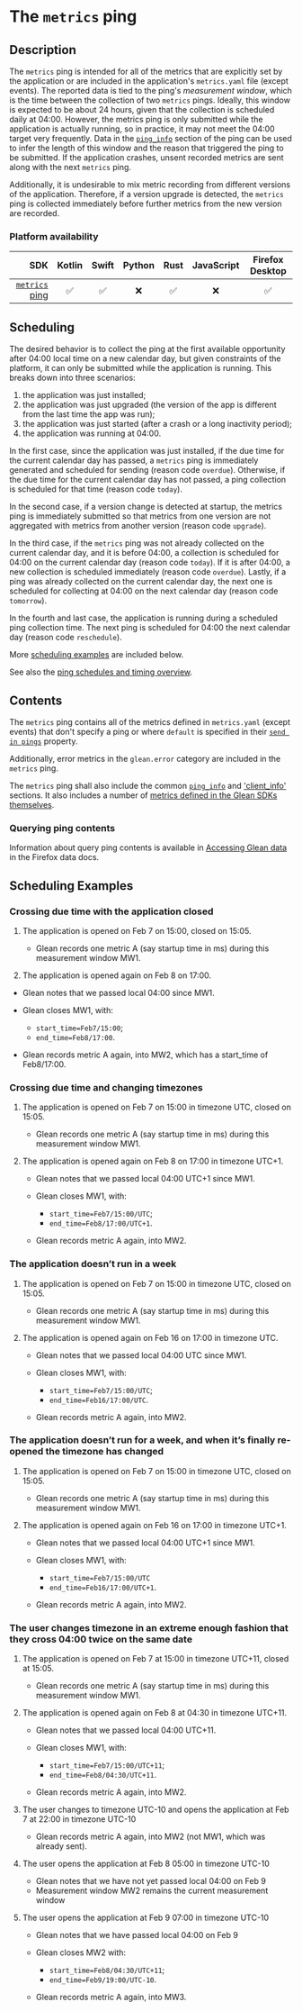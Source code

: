# The `metrics` ping

## Description
The `metrics` ping is intended for all of the metrics that are explicitly set by the application or are included in the application's `metrics.yaml` file (except events). 
The reported data is tied to the ping's *measurement window*, which is the time between the collection of two `metrics` pings. 
Ideally, this window is expected to be about 24 hours, given that the collection is scheduled daily at 04:00. 
However, the metrics ping is only submitted while the application is actually running, so in practice, it may not meet the 04:00 target very frequently.
Data in the [`ping_info`](index.md#the-ping_info-section) section of the ping can be used to infer the length of this window and the reason that triggered the ping to be submitted.
If the application crashes, unsent recorded metrics are sent along with the next `metrics` ping.

Additionally, it is undesirable to mix metric recording from different versions of the application. Therefore, if a version upgrade is detected, the `metrics` ping is collected immediately before further metrics from the new version are recorded.

### Platform availability

| SDK | Kotlin | Swift | Python | Rust | JavaScript | Firefox Desktop |
|-:|:-:|:-:|:-:|:-:|:-:|:-:|
| [`metrics` ping](metrics.md) | ✅ | ✅ | ❌ | ✅ | ❌ | ✅ |

## Scheduling
The desired behavior is to collect the ping at the first available opportunity after 04:00 local time on a new calendar day, but given constraints of the platform, it can only be submitted while the application is running.
This breaks down into three scenarios:

1. the application was just installed;
2. the application was just upgraded (the version of the app is different from the last time the app was run);
3. the application was just started (after a crash or a long inactivity period);
4. the application was running at 04:00.

In the first case, since the application was just installed, if the due time for the current calendar day has passed, a `metrics` ping is immediately generated and scheduled for sending (reason code `overdue`). Otherwise, if the due time for the current calendar day has not passed, a ping collection is scheduled for that time (reason code `today`). 

In the second case, if a version change is detected at startup, the metrics ping is immediately submitted so that metrics from one version are not aggregated with metrics from another version (reason code `upgrade`).

In the third case, if the `metrics` ping was not already collected on the current calendar day, and it is before 04:00, a collection is scheduled for 04:00 on the current calendar day (reason code `today`).
If it is after 04:00, a new collection is scheduled immediately (reason code `overdue`).
Lastly, if a ping was already collected on the current calendar day, the next one is scheduled for collecting at 04:00 on the next calendar day (reason code `tomorrow`).

In the fourth and last case, the application is running during a scheduled ping collection time.
The next ping is scheduled for 04:00 the next calendar day (reason code `reschedule`).

More [scheduling examples](#scheduling-examples) are included below.

See also the [ping schedules and timing overview](ping-schedules-and-timings.html).

## Contents

The `metrics` ping contains all of the metrics defined in `metrics.yaml` (except events) that don't specify a ping or where `default` is specified in their [`send in pings`](../../reference/yaml/metrics.md#send_in_pings) property.

Additionally, error metrics in the `glean.error` category are included in the `metrics` ping.

The `metrics` ping shall also include the common [`ping_info`](index.md#the-ping_info-section) and ['client_info'](index.md#the-client_info-section) sections.  It also includes a number of [metrics defined in the Glean SDKs themselves](../collected-metrics/metrics.html#metrics-1).

### Querying ping contents

Information about query ping contents is available in [Accessing Glean data](https://docs.telemetry.mozilla.org/concepts/glean/accessing_glean_data.html) in the Firefox data docs.

## Scheduling Examples

### Crossing due time with the application closed
1. The application is opened on Feb 7 on 15:00, closed on 15:05.

    * Glean records one metric A (say startup time in ms) during this measurement window MW1.

2. The application is opened again on Feb 8 on 17:00.

  * Glean notes that we passed local 04:00 since MW1.
  * Glean closes MW1, with:

      * `start_time=Feb7/15:00`;
      * `end_time=Feb8/17:00`.

  * Glean records metric A again, into MW2, which has a start_time of Feb8/17:00.

### Crossing due time and changing timezones
1. The application is opened on Feb 7 on 15:00 in timezone UTC, closed on 15:05.

    * Glean records one metric A (say startup time in ms) during this measurement window MW1.

2. The application is opened again on Feb 8 on 17:00 in timezone UTC+1.
    * Glean notes that we passed local 04:00 UTC+1 since MW1.
    * Glean closes MW1, with:

        * `start_time=Feb7/15:00/UTC`;
        * `end_time=Feb8/17:00/UTC+1`.

    * Glean records metric A again, into MW2.

### The application doesn’t run in a week
1. The application is opened on Feb 7 on 15:00 in timezone UTC, closed on 15:05.

    * Glean records one metric A (say startup time in ms) during this measurement window MW1.

2. The application is opened again on Feb 16 on 17:00 in timezone UTC.

    * Glean notes that we passed local 04:00 UTC since MW1.
    * Glean closes MW1, with:

        * `start_time=Feb7/15:00/UTC`;
        * `end_time=Feb16/17:00/UTC`.

    * Glean records metric A again, into MW2.

### The application doesn’t run for a week, and when it’s finally re-opened the timezone has changed
1. The application is opened on Feb 7 on 15:00 in timezone UTC, closed on 15:05.

    * Glean records one metric A (say startup time in ms) during this measurement window MW1.

2. The application is opened again on Feb 16 on 17:00 in timezone UTC+1.

    * Glean notes that we passed local 04:00 UTC+1 since MW1.
    * Glean closes MW1, with:

        * `start_time=Feb7/15:00/UTC`
        * `end_time=Feb16/17:00/UTC+1`.

    * Glean records metric A again, into MW2.

### The user changes timezone in an extreme enough fashion that they cross 04:00 twice on the same date
1. The application is opened on Feb 7 at 15:00 in timezone UTC+11, closed at 15:05.

    * Glean records one metric A (say startup time in ms) during this measurement window MW1.

2. The application is opened again on Feb 8 at 04:30 in timezone UTC+11.

    * Glean notes that we passed local 04:00 UTC+11.
    * Glean closes MW1, with:

        * `start_time=Feb7/15:00/UTC+11`;
        * `end_time=Feb8/04:30/UTC+11`.

    * Glean records metric A again, into MW2.

3. The user changes to timezone UTC-10 and opens the application at Feb 7 at 22:00 in timezone UTC-10

    * Glean records metric A again, into MW2 (not MW1, which was already sent).

4. The user opens the application at Feb 8 05:00 in timezone UTC-10

    * Glean notes that we have not yet passed local 04:00 on Feb 9
    * Measurement window MW2 remains the current measurement window

5. The user opens the application at Feb 9 07:00 in timezone UTC-10

    * Glean notes that we have passed local 04:00 on Feb 9
    * Glean closes MW2 with:

        * `start_time=Feb8/04:30/UTC+11`;
        * `end_time=Feb9/19:00/UTC-10`.

    * Glean records metric A again, into MW3.
